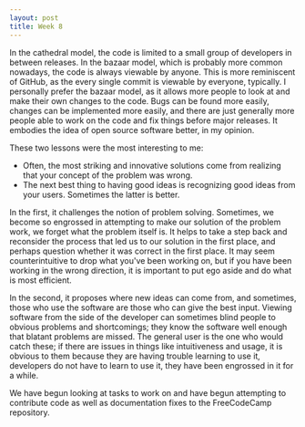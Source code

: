 ```yaml
---
layout: post
title: Week 8
---
```


In the cathedral model, the code is limited to a small group of developers in between releases. In the bazaar model, which is probably more common nowadays, the code is always viewable by anyone. This is more reminiscent of GitHub, as the every single commit is viewable by everyone, typically. I personally prefer the bazaar model, as it allows more people to look at and make their own changes to the code. Bugs can be found more easily, changes can be implemented more easily, and there are just generally more people able to work on the code and fix things before major releases. It embodies the idea of open source software better, in my opinion. 

These two lessons were the most interesting to me:
* Often, the most striking and innovative solutions come from realizing that your concept of the problem was wrong.
* The next best thing to having good ideas is recognizing good ideas from your users. Sometimes the latter is better.

In the first, it challenges the notion of problem solving. Sometimes, we become so engrossed in attempting to make our solution of the problem work, we forget what the problem itself is. It helps to take a step back and reconsider the process that led us to our solution in the first place, and perhaps question whether it was correct in the first place. It may seem counterintuitive to drop what you've been working on, but if you have been working in the wrong direction, it is important to put ego aside and do what is most efficient. 

In the second, it proposes where new ideas can come from, and sometimes, those who use the software are those who can give the best input. Viewing software from the side of the developer can sometimes blind people to obvious problems and shortcomings; they know the software well enough that blatant problems are missed. The general user is the one who would catch these; if there are issues in things like intuitiveness and usage, it is obvious to them because they are having trouble learning to use it, developers do not have to learn to use it, they have been engrossed in it for a while. 

We have begun looking at tasks to work on and have begun attempting to contribute code as well as documentation fixes to the FreeCodeCamp repository. 
